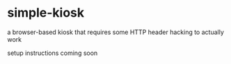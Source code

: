 # simple-kiosk
a browser-based kiosk that requires some HTTP header hacking to actually work

setup instructions coming soon
